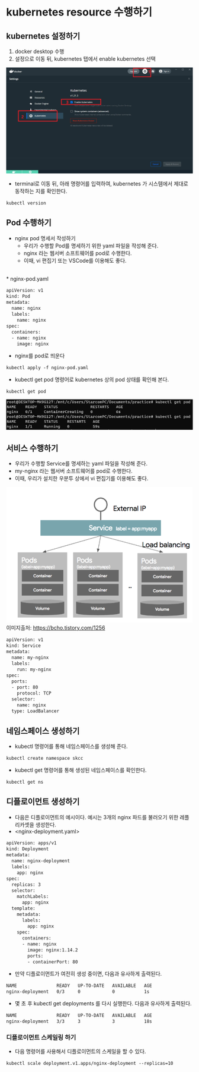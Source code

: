 # kubernetes resource 수행하기


## kubernetes 설정하기

1. docker desktop 수행
1. 설정으로 이동 뒤, kubernetes 탭에서 enable kubernetes 선택

![1](./images/1.jpg)

* terminal로 이동 뒤, 아래 명령어를 입력하여, kubernetes 가 시스템에서 제대로 동작하는 지를 확인한다.

```
kubectl version
```

## Pod 수행하기
* nginx pod 명세서 작성하기
  * 우리가 수행할 Pod를 명세하기 위한 yaml 파일을 작성해 준다.
  * nginx 라는 웹서버 소프트웨어를 pod로 수행한다.
  * 이때, vi 편집기 또는 VSCode를 이용해도 좋다.
<br>
* nginx-pod.yaml

```
apiVersion: v1
kind: Pod
metadata:
  name: nginx
  labels:
    name: nginx
spec:
  containers:
  - name: nginx
    image: nginx
```

* nginx를 pod로 띄운다

```
kubectl apply -f nginx-pod.yaml
```

* kubectl get pod 명령어로 kubernetes 상의 pod 상태를 확인해 본다.

```
kubectl get pod
```
![2](./images/2.jpg)

## 서비스 수행하기
* 우리가 수행할 Service를 명세하는 yaml 파일을 작성해 준다.
* my-nginx 라는 웹서버 소프트웨어를 pod로 수행한다.
* 이때, 우리가 설치한 우분투 상에서 vi 편집기를 이용해도 좋다.

![3](./images/3.png) 이미지출처: https://bcho.tistory.com/1256


```
apiVersion: v1
kind: Service
metadata:
  name: my-nginx
  labels:
    run: my-nginx
spec:
  ports:
  - port: 80
    protocol: TCP
  selector:
    name: nginx
  type: LoadBalancer
```

## 네임스페이스 생성하기

* kubectl 명령어를 통해 네임스페이스를 생성해 준다.
```
kubectl create namespace skcc
```

* kubectl get 명령어를 통해 생성된 네임스페이스를 확인한다.
```
kubectl get ns
```
## 디플로이먼트 생성하기
* 다음은 디플로이먼트의 예시이다. 예시는 3개의 nginx 파드를 불러오기 위한 레플리카셋을 생성한다.
* <nginx-deployment.yaml>
```
apiVersion: apps/v1
kind: Deployment
metadata:
  name: nginx-deployment
  labels:
    app: nginx
spec:
  replicas: 3
  selector:
    matchLabels:
      app: nginx
  template:
    metadata:
      labels:
        app: nginx
    spec:
      containers:
      - name: nginx
        image: nginx:1.14.2
        ports:
        - containerPort: 80
```
* 만약 디플로이먼트가 여전히 생성 중이면, 다음과 유사하게 출력된다.

```
NAME               READY   UP-TO-DATE   AVAILABLE   AGE
nginx-deployment   0/3     0            0           1s
```
* 몇 초 후 kubectl get deployments 를 다시 실행한다. 다음과 유사하게 출력된다.

```
NAME               READY   UP-TO-DATE   AVAILABLE   AGE
nginx-deployment   3/3     3            3           18s
```

### 디플로이먼트 스케일링 하기
* 다음 명령어를 사용해서 디플로이먼트의 스케일을 할 수 있다.

```
kubectl scale deployment.v1.apps/nginx-deployment --replicas=10
```